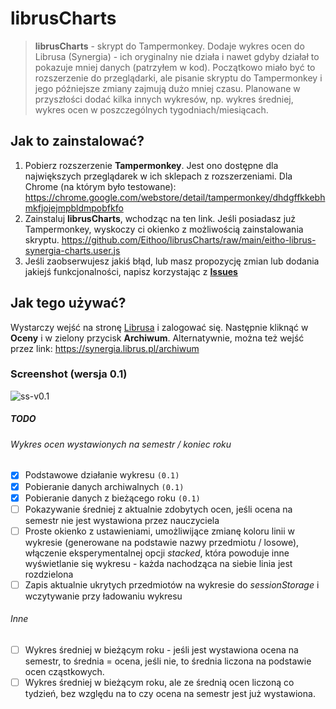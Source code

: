 # librusCharts
> **librusCharts** - skrypt do Tampermonkey. Dodaje wykres ocen do Librusa (Synergia) - ich oryginalny nie działa i nawet gdyby działał to pokazuje mniej danych (patrzyłem w kod). 
Początkowo miało być to rozszerzenie do przeglądarki, ale pisanie skryptu do Tampermonkey i jego późniejsze zmiany zajmują dużo mniej czasu. Planowane w przyszłości dodać kilka innych wykresów, np. wykres średniej, wykres ocen w poszczególnych tygodniach/miesiącach.


## Jak to zainstalować?

1. Pobierz rozszerzenie **Tampermonkey**. Jest ono dostępne dla największych przeglądarek w ich sklepach z rozszerzeniami. Dla Chrome (na którym było testowane):
https://chrome.google.com/webstore/detail/tampermonkey/dhdgffkkebhmkfjojejmpbldmpobfkfo
2. Zainstaluj **librusCharts**, wchodząc na ten link. Jeśli posiadasz już Tampermonkey, wyskoczy ci okienko z możliwością zainstalowania skryptu.
https://github.com/Eithoo/librusCharts/raw/main/eitho-librus-synergia-charts.user.js
3. Jeśli zaobserwujesz jakiś błąd, lub masz propozycję zmian lub dodania jakiejś funkcjonalności, napisz korzystając z [**Issues**](https://github.com/Eithoo/librusCharts/issues)

## Jak tego używać?
Wystarczy wejść na stronę [Librusa](https://synergia.librus.pl/) i zalogować się. Następnie kliknąć w **Oceny** i w zielony przycisk **Archiwum**.
Alternatywnie, można też wejść przez link: https://synergia.librus.pl/archiwum

### Screenshot (wersja 0.1)
![ss-v0.1](https://i.imgur.com/FEWcB2T.png)










##### TODO
###### Wykres ocen wystawionych na semestr / koniec roku
- [x] Podstawowe działanie wykresu `(0.1)`
- [x] Pobieranie danych archiwalnych `(0.1)`
- [x] Pobieranie danych z bieżącego roku `(0.1)`
- [ ] Pokazywanie średniej z aktualnie zdobytych ocen, jeśli ocena na semestr nie jest wystawiona przez nauczyciela
- [ ] Proste okienko z ustawieniami, umożliwijące zmianę koloru linii w wykresie (generowane na podstawie nazwy przedmiotu / losowe), włączenie eksperymentalnej opcji *stacked*, która powoduje inne wyświetlanie się wykresu - każda nachodząca na siebie linia jest rozdzielona
- [ ] Zapis aktualnie ukrytych przedmiotów na wykresie do *sessionStorage* i wczytywanie przy ładowaniu wykresu
###### Inne
- [ ] Wykres średniej w bieżącym roku - jeśli jest wystawiona ocena na semestr, to średnia = ocena, jeśli nie, to średnia liczona na podstawie ocen cząstkowych.
- [ ] Wykres średniej w bieżącym roku, ale ze średnią ocen liczoną co tydzień, bez względu na to czy ocena na semestr jest już wystawiona.
